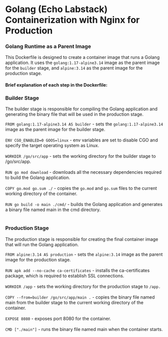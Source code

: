 # Golang (Echo Labstack) Containerization with Nginx for Production

### Golang Runtime as a Parent Image
This Dockerfile is designed to create a container image that runs a Golang application. 
It uses the `golang:1.17-alpine3.14` image as the parent image for the `builder` stage, and `alpine:3.14` as the parent image for the production stage. 

#### Brief explanation of each step in the Dockerfile:

### Builder Stage
The builder stage is responsible for compiling the Golang application and generating the binary file that will be used in the production stage.

`FROM golang:1.17-alpine3.14 AS builder` - sets the `golang:1.17-alpine3.14` image as the parent image for the builder stage. </br></br>
`ENV CGO_ENABLED=0 GOOS=linux` - env variables are set to disable CGO and specify the target operating system as Linux. </br></br>
`WORKDIR /go/src/app` - sets the working directory for the builder stage to /go/src/app. </br></br>
`RUN go mod download` - downloads all the necessary dependencies required to build the Golang application. </br></br>
`COPY go.mod go.sum ./` - copies the `go.mod` and `go.sum` files to the current working directory of the container. </br></br>
`RUN go build -o main ./cmd/` - builds the Golang application and generates a binary file named main in the cmd directory.</br></br>

### Production Stage
The production stage is responsible for creating the final container image that will run the Golang application.

`FROM alpine:3.14 AS production` - sets the `alpine:3.14` image as the parent image for the production stage. </br></br>
`RUN apk add --no-cache ca-certificates` - installs the ca-certificates package, which is required to establish SSL connections.</br></br>
`WORKDIR /app` - sets the working directory for the production stage to `/app.` </br></br>
`COPY --from=builder /go/src/app/main .` - copies the binary file named main from the builder stage to the current working directory of the container.</br></br>
`EXPOSE 8080` - exposes port 8080 for the container. </br></br>
`CMD ["./main"]` - runs the binary file named main when the container starts. </br></br>